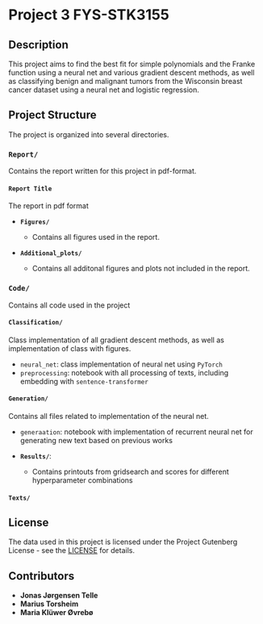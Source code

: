 # Project 3 FYS-STK3155

## Description
This project aims to find the best fit for simple polynomials and the Franke function using a neural net and various gradient descent methods, as well as classifying benign and malignant tumors from the Wisconsin breast cancer dataset using a neural net and logistic regression.

## Project Structure
The project is organized into several directories.

### `Report/`
Contains the report written for this project in pdf-format.

#### `Report Title`
The report in pdf format

- **`Figures/`**
  - Contains all figures used in the report.

- **`Additional_plots/`**
  - Contains all additonal figures and plots not included in the report.

### `Code/`
Contains all code used in the project

#### `Classification/`
Class implementation of all gradient descent methods, as well as implementation of class with figures.
- `neural_net`: class implementation of neural net using `PyTorch`
- `preprocessing`: notebook with all processing of texts, including embedding with `sentence-transformer`

#### `Generation/`
Contains all files related to implementation of the neural net.
- `generaation`: notebook with implementation of recurrent neural net for generating new text based on previous works

- **`Results/`**:
  - Contains printouts from gridsearch and scores for different hyperparameter combinations
 
 #### `Texts/`

## License

The data used in this project is licensed under the Project Gutenberg License - see the [LICENSE](LICENSE) for details.

## Contributors
- **Jonas Jørgensen Telle**
- **Marius Torsheim**
- **Maria Klüwer Øvrebø**
